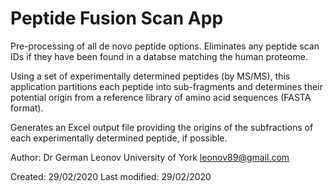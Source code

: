 # Peptide Fusion Scan App
Pre-processing of all de novo peptide options. Eliminates any peptide scan IDs
if they have been found in a databse matching the human proteome.

Using a set of experimentally determined peptides (by MS/MS), this application
partitions each peptide into sub-fragments and determines their potential
origin from a reference library of amino acid sequences (FASTA format).

Generates an Excel output file providing the origins of the subfractions of
each experimentally determined peptide, if possible.

Author:         Dr German Leonov
                University of York
                leonov89@gmail.com

Created:        29/02/2020
Last modified:  29/02/2020
